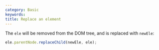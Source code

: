 ```yaml
---
category: Basic
keywords:
title: Replace an element
---
```


The `ele` will be removed from the DOM tree, and is replaced with `newEle`:

```js
ele.parentNode.replaceChild(newEle, ele);
```
